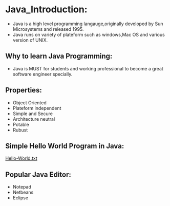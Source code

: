 # Java_Introduction:
* Java is a high level programming langauge,originally developed by Sun Microsystems and released 1995.
* Java runs on variety of plateform such as windows,Mac OS and various version of UNIX.

## Why to learn Java Programming:
* Java is MUST for students and working professional to become a great software engineer specially.

## Properties:

* Object Oriented
* Plateform independent
* Simple and Secure
* Architecture neutral
* Potable
* Rubust

## Simple Hello World Program in Java:

[Hello-World.txt](https://github.com/Mohit7524/Java-Programming/files/9198196/Hello-World.txt)

## Popular Java Editor:

* Notepad
* Netbeans
* Eclipse
